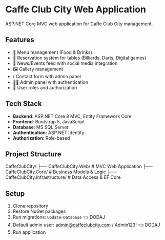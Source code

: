 # Caffe Club City Web Application

ASP.NET Core MVC web application for Caffe Club City management.

## Features

- 🎯 Menu management (Food & Drinks)
- 📅 Reservation system for tables (Billiards, Darts, Digital games)
- 📰 News/Events feed with social media integration
- 🖼️ Gallery management
- 📞 Contact form with admin panel 
- 👨‍💼 Admin panel with authentication 
- 🔐 User roles and authorization 

## Tech Stack

- **Backend**: ASP.NET Core 8 MVC, Entity Framework Core
- **Frontend**: Bootstrap 5, JavaScript
- **Database**: MS SQL Server
- **Authentication**: ASP.NET Identity 
- **Authorization**: Role-based 

## Project Structure
CaffeClubCity/
├── CaffeClubCity.Web/ # MVC Web Application
├── CaffeClubCity.Core/ # Business Models & Logic
├── CaffeClubCity.Infrastructure/ # Data Access & EF Core

## Setup
1. Clone repository
2. Restore NuGet packages  
3. Run migrations: `Update-Database` 👈 DODAJ
4. Default admin user: admin@caffeclubcity.com / Admin123! 👈 DODAJ
5. Run application
